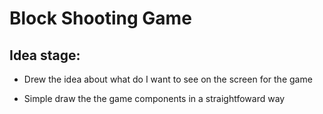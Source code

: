 # Block Shooting Game

## Idea stage: 

- Drew the idea about what do I want to see on the screen for the game

- Simple draw the the game components in a straightfoward way 

![]()
